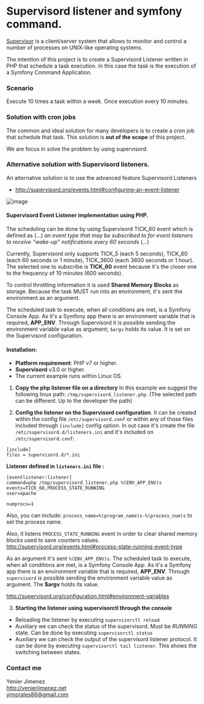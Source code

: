 # Supervisord listener and symfony command. 

[Supervisor](http://supervisord.org) is a client/server system that allows to monitor and control a 
number of processes on UNIX-like operating systems.

The intention of this project is to create a Supervisord Listener written in PHP that schedule a task execution. 
In this case the task is the execution of a Symfony Command Application. 

### Scenario
Execute 10 times a task within a week. Once execution every 10 minutes. 
 
### Solution with cron jobs
The common and ideal solution for many developers is to create a cron job that schedule that task.
This solution is **out of the scope** of this project.

We are focus in solve the problem by using supervisord. 
    
### Alternative solution with Supervisord listeners.

An alternative solution is to use the advanced feature Supervisord Listeners
* http://supervisord.org/events.html#configuring-an-event-listener

![image](https://user-images.githubusercontent.com/24995532/112201105-4d446900-8be6-11eb-84aa-be3719cb7bd7.png)


#### **Supervisord Event Listener implementation using PHP.**
 
  The scheduling can be done by using Supervisord TICK_60 event which is defined as (...) _an event type that may be 
  subscribed to for event listeners to receive “wake-up” notifications every 60 seconds_ (...)
 
  Currently, Supervisord only supports TICK_5 (each 5 seconds), TICK_60 (each 60 seconds or 1 minute), TICK_3600 (each
  3600 seconds or 1 hour). The selected one to subscribe is **TICK_60** event because it's the closer 
  one to the frequency of 10 minutes (600 seconds).
 
  To control throttling information it is used **Shared Memory Blocks** as storage. Because the task MUST run into an
  environment, it's sent the environment as an argument.
 
   The scheduled task to execute, when all conditions are met, is a Symfony Console App. As it's a Symfony app there
   is an environment variable that is required, **APP_ENV**. Through Supervisord it is possible sending the
   environment variable value as argument; `$argv` holds its value. 
   It is set on the Supervisord configuration.
   
 
#### Installation:

* **Platform requirement**:  PHP v7 or higher.
* **Supervisord** v3.0 or higher.
* The current example runs within Linux OS. 
  
  
1. **Copy the php listener file on a directory**
 In this example we suggest the following linux path: 
`/tmp/supervisord_listener.php`. (The selected path can be different. Up to the developer the path)
 
2. **Config the listener on the Supervisord configuration**. 
It can be created within the config file `/etc/supervisord.conf` or within any 
 of those files included through `[include]` config option. In out case it's create the file 
 `/etc/supervisord.d/listeners.ini` and it's included on `/etc/supervisord.conf`:
  ``` 
 [include]
 files = supervisord.d/*.ini
 ```
    
 **Listener defined in `listeners.ini` file :**
  
```   
[eventlistener:listener]
command=php /tmp/supervisord_listener.php %(ENV_APP_ENV)s
events=TICK_60,PROCESS_STATE_RUNNING
user=apache

numprocs=1
```

Also, you can include: `process_name=%(program_name)s-%(process_num)s` to set the process name.

Also, it listens `PROCESS_STATE_RUNNING` event in order to clear shared memory blocks used to save counters values. 
http://supervisord.org/events.html#process-state-running-event-type 

As an argument it's sent `%(ENV_APP_ENV)s`. The scheduled task to execute, when all conditions are met, 
is a Symfony Console App. As it's a Symfony app there is an environment variable that is required, **APP_ENV**.
Through `supervisord` is possible sending the environment variable value as argument. 
The **$argv** holds its value.  
                                              
http://supervisord.org/configuration.html#environment-variables
                                              
3. **Starting the listener using supervisorctl through the console** 
    
 - Reloading the listener by executing `supervisorctl reload`
 - Auxiliary we can check the status of the supervisord. Must be *RUNNING* state.
  Can be done by executing `supervisorctl status`
 - Auxiliary we can check the output of the supervisord listener protocol. 
 It can be done by executing `supervisorctl tail listener`. This shows the switching between states.

### Contact me

Yenier Jimenez
<br>
http://yenierjimenez.net
<br>
yjmorales86@gmail.com
